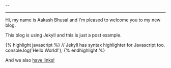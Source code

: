 --

---
Hi, my name is Aakash Bhusal and I'm pleased to welcome you to my new blog.
 
This blog is using Jekyll and this is just a post example.
 
{% highlight javascript %}
// Jekyll has syntax highlighter for Javascript too.
console.log('Hello World!');
{% endhighlight %}
 
And we also [have links!][link-example]
 
[link-example]: https://adgllorente.com
